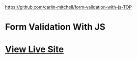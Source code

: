 https://github.com/carlin-mitchell/form-validation-with-js-TOP

# Form Validation With JS

# [View Live Site](https://carlin-mitchell.github.io/form-validation-with-js-TOP)

